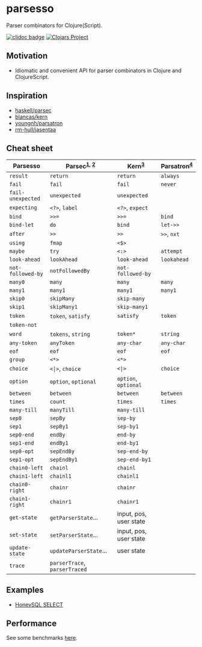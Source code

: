 # parsesso

Parser combinators for Clojure(Script).

[![cljdoc badge](https://cljdoc.org/badge/com.github.strojure/parsesso)](https://cljdoc.org/d/com.github.strojure/parsesso)
[![Clojars Project](https://img.shields.io/clojars/v/com.github.strojure/parsesso.svg)](https://clojars.org/com.github.strojure/parsesso)

## Motivation

* Idiomatic and convenient API for parser combinators in Clojure and
  ClojureScript.

## Inspiration

* [haskell/parsec](https://github.com/haskell/parsec)
* [blancas/kern](https://github.com/blancas/kern)
* [youngnh/parsatron](https://github.com/youngnh/parsatron)
* [rm-hull/jasentaa](https://github.com/rm-hull/jasentaa)

## Cheat sheet

| Parsesso          | Parsec<sup>[1], [2]</sup>       | Kern<sup>[3]</sup>     | Parsatron<sup>[4]</sup> |
|-------------------|---------------------------------|------------------------|-------------------------|
| `result`          | `return`                        | `return`               | `always`                |
| `fail`            | `fail`                          | `fail`                 | `never`                 |
| `fail-unexpected` | `unexpected`                    | `unexpected`           |                         |
| `expecting`       | `<?>`, `label`                  | `<?>`, `expect`        |                         |
| `bind`            | `>>=`                           | `>>=`                  | `bind`                  |
| `bind-let`        | `do`                            | `bind`                 | `let->>`                |
| `after`           | `>>`                            | `>>`                   | `>>`, `nxt`             |
| `using`           | `fmap`                          | `<$>`                  |                         |
| `maybe`           | `try`                           | `<:>`                  | `attempt`               |
| `look-ahead`      | `lookAhead`                     | `look-ahead`           | `lookahead`             |
| `not-followed-by` | `notFollowedBy`                 | `not-followed-by`      |                         |
| `many0`           | `many`                          | `many`                 | `many`                  |
| `many1`           | `many1`                         | `many1`                | `many1`                 |
| `skip0`           | `skipMany`                      | `skip-many`            |                         |
| `skip1`           | `skipMany1`                     | `skip-many1`           |                         |
| `token`           | `token`, `satisfy`              | `satisfy`              | `token`                 |
| `token-not`       |                                 |                        |                         |
| `word`            | `tokens`, `string`              | `token*`               | `string`                |
| `any-token`       | `anyToken`                      | `any-char`             | `any-char`              |
| `eof`             | `eof`                           | `eof`                  | `eof`                   |
| `group`           | `<*>`                           | `<*>`                  |                         |
| `choice`          | <code><&#124;></code>, `choice` | <code><&#124;></code>  | `choice`                |
| `option`          | `option`, `optional`            | `option`, `optional`   |                         |
| `between`         | `between`                       | `between`              | `between`               |
| `times`           | `count`                         | `times`                | `times`                 |
| `many-till`       | `manyTill`                      | `many-till`            |                         |
| `sep0`            | `sepBy`                         | `sep-by`               |                         |
| `sep1`            | `sepBy1`                        | `sep-by1`              |                         |
| `sep0-end`        | `endBy`                         | `end-by`               |                         |
| `sep1-end`        | `endBy1`                        | `end-by1`              |                         |
| `sep0-opt`        | `sepEndBy`                      | `sep-end-by`           |                         |
| `sep1-opt`        | `sepEndBy1`                     | `sep-end-by1`          |                         |
| `chain0-left`     | `chainl`                        | `chainl`               |                         |
| `chain1-left`     | `chainl1`                       | `chainl1`              |                         |
| `chain0-right`    | `chainr`                        | `chainr`               |                         |
| `chain1-right`    | `chainr1`                       | `chainr1`              |                         |
| `get-state`       | `getParserState`...             | input, pos, user state |                         |
| `set-state`       | `setParserState`...             | input, pos, user state |                         |
| `update-state`    | `updateParserState`...          | user state             |                         |
| `trace`           | `parserTrace`, `parserTraced`   |                        |                         |

[1]: https://github.com/haskell/parsec/blob/master/src/Text/Parsec/Prim.hs

[2]: https://github.com/haskell/parsec/blob/master/src/Text/Parsec/Combinator.hs

[3]: https://github.com/blancas/kern/blob/master/src/main/clojure/blancas/kern/core.clj

[4]: https://github.com/youngnh/parsatron/blob/master/src/clj/the/parsatron.clj

## Examples

* [HoneySQL SELECT](test/demo/honeysql_select.clj)

## Performance

See some benchmarks [here](test/perf/bench.clj).
